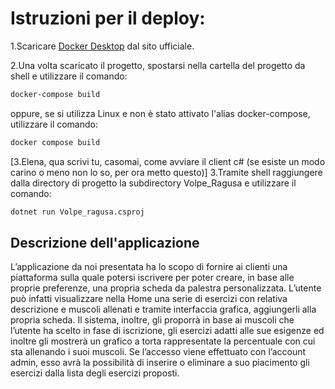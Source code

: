 # Istruzioni per il deploy:

1.Scaricare [Docker Desktop](https://www.docker.com/products/docker-desktop) dal sito ufficiale.

2.Una volta scaricato il progetto, spostarsi nella cartella del progetto da shell e utilizzare il comando:
   ```bash
   docker-compose build
   ```
oppure, se si utilizza Linux e non è stato attivato l'alias docker-compose, utilizzare il comando:
   ```bash
   docker compose build 
   ```
[3.Elena, qua scrivi tu, casomai, come avviare il client c# (se esiste un modo carino o meno non lo so, per ora metto questo)]
3.Tramite shell raggiungere dalla directory di progetto la subdirectory Volpe_Ragusa e utilizzare il comando:
   ```bash
   dotnet run Volpe_ragusa.csproj
   ```
## Descrizione dell'applicazione
L’applicazione da noi presentata ha lo scopo di fornire ai clienti una piattaforma sulla quale potersi iscrivere per poter creare, in base alle proprie preferenze, una propria scheda da palestra personalizzata. L’utente può infatti visualizzare nella Home una serie di esercizi con relativa descrizione e muscoli allenati e tramite interfaccia grafica, aggiungerli alla propria scheda. Il sistema, inoltre, gli proporrà in base ai muscoli che l’utente ha scelto in fase di iscrizione, gli esercizi adatti alle sue esigenze ed inoltre gli mostrerà un grafico a torta rappresentate la percentuale con cui sta allenando i suoi muscoli. Se l’accesso viene effettuato con l’account admin, esso avrà la possibilità di inserire o eliminare a suo piacimento gli esercizi dalla lista degli esercizi proposti. 
